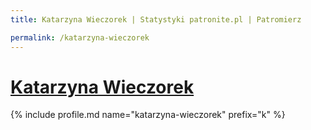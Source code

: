 ```yaml
---
title: Katarzyna Wieczorek | Statystyki patronite.pl | Patromierz

permalink: /katarzyna-wieczorek
---
```


# [Katarzyna Wieczorek](https://patronite.pl/katarzyna-wieczorek)

{% include profile.md name="katarzyna-wieczorek" prefix="k" %}
